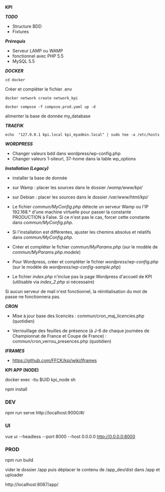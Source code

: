 __KPI__

___TODO___

- Structure BDD
- Fixtures

___Prérequis___

- Serveur LAMP ou WAMP
- fonctionnel avec PHP 5.5
- MySQL 5.5

___DOCKER___

`cd docker`

Créer et compléter le fichier .env

`docker network create network_kpi`

`docker compose -f compose.prod.yaml up -d`

alimenter la base de donnée my_database

___TRAEFIK___

`echo  "127.0.0.1 kpi.local kpi_myadmin.local" | sudo tee -a /etc/hosts`

___WORDPRESS___

- Changer valeurs bdd dans wordpress/wp-config.php
- Changer valeurs 1-siteurl, 37-home dans la table wp_options



___Installation (Legacy)___

- installer la base de donnée

- sur Wamp : placer les sources dans le dossier */wamp/www/kpi/*

- sur Debian : placer les sources dans le dossier */var/www/html/kpi/*

- Le fichier *commun/MyConfig.php* détecte un serveur Wamp ou l'IP 192.168.* d'une machine virtuelle pour passer la constante PRODUCTION à False.
Si ce n'est pas le cas, forcer cette constante dans *commun/MyConfig.php*.

- Si l'installation est différentes, ajuster les chemins absolus et relatifs dans *commun/MyConfig.php*.

- Créer et compléter le fichier *commun/MyParams.php* (sur le modèle de *commun/MyParams.php.modele*)

- Pour Wordpress, créer et compléter le fichier *wordpress/wp-config.php* (sur le modèle de *wordpress/wp-config-sample.php*)

- Le fichier *index.php* n'inclue pas la page Wordpress d'accueil de KPI (utilisable via *index_2.php* si nécessaire)


Si aucun serveur de mail n'est fonctionnel, la réinitialisation du mot de passe ne fonctionnera pas.

___CRON___

- Mise à jour base des licenciés : commun/cron_maj_licencies.php  (quotidien)

- Verrouillage des feuilles de présence (à J-6 de chaque journées de Championnat de France et Coupe de France) : commun/cron_verrou_presences.php  (quotidien)


___IFRAMES___

- https://github.com/FFCK/kpi/wiki/Iframes


__KPI APP (NODE)__

docker exec -itu $UID kpi_node sh

npm install

### DEV
npm run serve
http://localhost:9000/#/

### UI
vue ui --headless --port 8000 --host 0.0.0.0
http://0.0.0.0:8000

### PROD
npm run build

vider le dossier /app puis déplacer le contenu de /app_dev/dist dans /app et uploader

http://localhost:8087/app/
